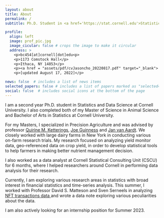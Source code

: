 ```yaml
---
layout: about
title: About
permalink: /
subtitle: Ph.D. Student in <a href='https://stat.cornell.edu'>Statistics at Cornell University</a>.

profile:
  align: left
  image: prof_pic.jpg
  image_cicular: false # crops the image to make it circular
  address: >
    <p>bc454[at]cornell[dot]edu<p>
    <p>1173 Comstock Hall</p>
    <p>Ithaca, NY 14853</p>
    <p><a href = "assets/pdf/cvJasoncho_20220817.pdf" target="_blank"> Curriculum vitae </a></p>
    <p>[updated August 17, 2022]</p>

news: false  # includes a list of news items
selected_papers: false # includes a list of papers marked as "selected={true}"
social: false  # includes social icons at the bottom of the page
---
```


I am a second year Ph.D. student in Statistics and Data Science at Cornell University. I also completed both of my Master of Science in Animal Science and Bachelor of Arts in Statistics at Cornell University.

For my Masters, I specialized in Precision Agriculture and was advised by professor <a href='http://nmsp.cals.cornell.edu/about/bios/quirine.html'> Quirine M. Ketterings</a>, <a href='http://guinness.cals.cornell.edu/'> Joe Guinness</a> and <a href='https://www.rit.edu/directory/jvacis-jan-van-aardt'> Jan van Aardt</a>. We closely worked with large dairy farms in New York in conducting various on-farm research trials. My research focused on analyzing yield monitor data, geo-referenced data on crop yield, in order to develop statistical tools to help farmers in making better nutrient management decision.

I also worked as a data analyst at Cornell Statistical Consulting Unit (CSCU) for 6 months, where I helped researchers around Cornell in performing data analysis for their research.

Currently, I am exploring various research areas in statistics with broad interest in financial statistics and time-series analysis. This summer, I worked with Professor David S. Matteson and Sven Serneels in analyzing <a href = 'https://doi.org/10.7298/6jcj-9461'>NFT transactions data </a> and wrote a data note exploring various peculiarities about the data.

I am also actively looking for an internship position for Summer 2023.
